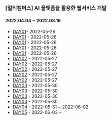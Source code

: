 ### [멀티캠퍼스] AI 플랫폼을 활용한 웹서비스 개발

#### 2022.04.04 ~ 2022.08.19

- [DAY01](/day01/)- 2022-05-26
- [DAY01](/day011/) - 2022-05-26
- [DAY01](/day012/) - 2022-05-26
- [DAY01](/day013/) - 2022-05-26
- [DAY01](/day01ws/) - 2022-05-26
- [DAY02](/day02/) - 2022-05-27
- [DAY02](/day021/) - 2022-05-27
- [DAY02](/day022/) - 2022-05-27
- [DAY02](/day023/) - 2022-05-27
- [DAY02](/day024/) - 2022-05-27
- [DAY03](/day03/) - 2022-05-30
- [DAY03](/day031/) - 2022-05-30
- [DAY03](/day032/) - 2022-05-30
- [DAY03](/day033/) - 2022-05-30
- [DAY04](/day041/) - 2022-05-31 ~ 2022-06-02
- [DAY05](/day051/) - 2022-06-03 ~